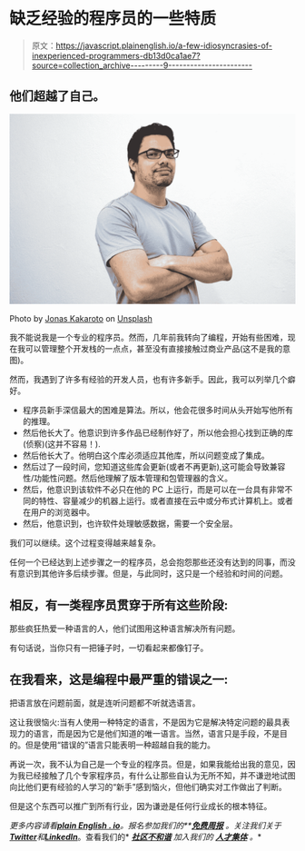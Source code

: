 # 缺乏经验的程序员的一些特质

> 原文：<https://javascript.plainenglish.io/a-few-idiosyncrasies-of-inexperienced-programmers-db13d0ca1ae7?source=collection_archive---------9----------------------->

## 他们超越了自己。

![](img/3a05afb6762734d724b7b588a8195237.png)

Photo by [Jonas Kakaroto](https://unsplash.com/@jkakaroto?utm_source=medium&utm_medium=referral) on [Unsplash](https://unsplash.com?utm_source=medium&utm_medium=referral)

我不能说我是一个专业的程序员。然而，几年前我转向了编程，开始有些困难，现在我可以管理整个开发栈的一点点，甚至没有直接接触过商业产品(这不是我的意图)。

然而，我遇到了许多有经验的开发人员，也有许多新手。因此，我可以列举几个癖好。

*   程序员新手深信最大的困难是算法。所以，他会花很多时间从头开始写他所有的推理。
*   然后他长大了。他意识到许多作品已经制作好了，所以他会担心找到正确的库(侦察)(这并不容易！).
*   然后他长大了。他明白这个库必须适应其他库，所以问题变成了集成。
*   然后过了一段时间，您知道这些库会更新(或者不再更新),这可能会导致兼容性/功能性问题。然后他理解了版本管理和包管理器的含义。
*   然后，他意识到该软件不必只在他的 PC 上运行，而是可以在一台具有非常不同的特性、容量减少的机器上运行。或者直接在云中或分布式计算机上。或者在用户的浏览器中。
*   然后，他意识到，也许软件处理敏感数据，需要一个安全层。

我们可以继续。这个过程变得越来越复杂。

任何一个已经达到上述步骤之一的程序员，总会抱怨那些还没有达到的同事，而没有意识到其他许多后续步骤。但是，与此同时，这只是一个经验和时间的问题。

## 相反，有一类程序员贯穿于所有这些阶段:

那些疯狂热爱一种语言的人，他们试图用这种语言解决所有问题。

有句话说，当你只有一把锤子时，一切看起来都像钉子。

## **在我看来，这是编程中最严重的错误之一:**

把语言放在问题前面，就是连听问题都不听就选语言。

这让我很恼火:当有人使用一种特定的语言，不是因为它是解决特定问题的最具表现力的语言，而是因为它是他们知道的唯一语言。当然，语言只是手段，不是目的。但是使用“错误的”语言只能表明一种超越自我的能力。

再说一次，我不认为自己是一个专业的程序员。但是，如果我能给出我的意见，因为我已经接触了几个专家程序员，有什么让那些自认为无所不知，并不谦逊地试图向比他们更有经验的人学习的“新手”感到恼火，但他们确实对工作做出了判断。

但是这个东西可以推广到所有行业，因为谦逊是任何行业成长的根本特征。

*更多内容请看*[***plain English . io***](https://plainenglish.io/)*。报名参加我们的**[***免费周报***](http://newsletter.plainenglish.io/) *。关注我们关于*[***Twitter***](https://twitter.com/inPlainEngHQ)*和*[***LinkedIn***](https://www.linkedin.com/company/inplainenglish/)*。查看我们的* [***社区不和谐***](https://discord.gg/GtDtUAvyhW) *加入我们的* [***人才集体***](https://inplainenglish.pallet.com/talent/welcome) *。**